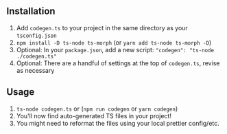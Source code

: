 ## Installation

1) Add `codegen.ts` to your project in the same directory as your `tsconfig.json`
2) `npm install -D ts-node ts-morph` (or `yarn add ts-node ts-morph -D`)
3) Optional: In your `package.json`, add a new script: `"codegen": "ts-node ./codegen.ts"`
4) Optional: There are a handful of settings at the top of `codegen.ts`, revise as necessary

## Usage

1) `ts-node codegen.ts` or (`npm run codegen` or `yarn codegen`)
2) You'll now find auto-generated TS files in your project!
3) You might need to reformat the files using your local prettier config/etc.